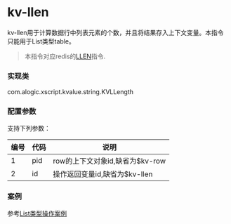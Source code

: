 kv-llen
=======

kv-llen用于计算数据行中列表元素的个数，并且将结果存入上下文变量。本指令只能用于List类型table。

> 本指令对应redis的[LLEN](http://redis.io/commands/llen)指令.

### 实现类

com.alogic.xscript.kvalue.string.KVLLength

### 配置参数

支持下列参数：

| 编号 | 代码 | 说明 |
| ---- | ---- | ---- |
| 1 | pid | row的上下文对象id,缺省为$kv-row |
| 2 | id | 操作返回变量id,缺省为$kv-llen |

### 案例

参考[List类型操作案例](case.list.md)